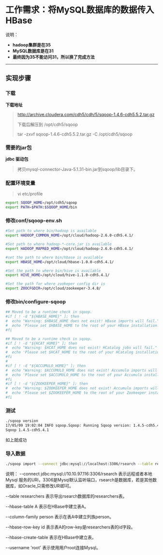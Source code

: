 # 工作需求：将MySQL数据库的数据传入HBase

说明：

- **hadoop集群是在35**
- **MySQL数据库是在31**
- **最终因为35不能访问31，所以换了完成方法**

-------------------
## 实现步骤

### 下载

**下载地址**
> http://archive.cloudera.com/cdh5/cdh/5/sqoop-1.4.6-cdh5.5.2.tar.gz 
>
> 下载后解压到 /opt/cdh5/sqoop
>
> tar -zxvf sqoop-1.4.6-cdh5.5.2.tar.gz -C /opt/cdh5/sqoop

### 需要的jar包

**jdbc 驱动包**　
> 拷贝mysql-connector-Java-5.1.31-bin.jar到sqoop/lib目录下。


### 配置环境变量
> vi etc/profile 

```sh
export SQOOP_HOME=/opt/cdh5/sqoop
export PATH=$PATH:$SQOOP_HOME/bin
```

### 修改conf/sqoop-env.sh
```sh
#Set path to where bin/hadoop is available
export HADOOP_COMMON_HOME=/opt/cloud/hadoop-2.6.0-cdh5.4.1/

#Set path to where hadoop-*-core.jar is available
export HADOOP_MAPRED_HOME=/opt/cloud/hadoop-2.6.0-cdh5.4.1/

#set the path to where bin/hbase is available
export HBASE_HOME=/opt/cloud/hbase-1.0.0-cdh5.4.1/

#Set the path to where bin/hive is available
export HIVE_HOME=/opt/cloud/hive-1.1.0-cdh5.4.1/

#Set the path for where zookeper config dir is
export ZOOCFGDIR=/opt/cloud/zookeeper-3.4.8/

```

### 修改bin/configure-sqoop
```sh
## Moved to be a runtime check in sqoop.
#if [ ! -d "${HBASE_HOME}" ]; then
#  echo "Warning: $HBASE_HOME does not exist! HBase imports will fail."
#  echo 'Please set $HBASE_HOME to the root of your HBase installation.'
#fi

## Moved to be a runtime check in sqoop.
#if [ ! -d "${HCAT_HOME}" ]; then
#  echo "Warning: $HCAT_HOME does not exist! HCatalog jobs will fail."
#  echo 'Please set $HCAT_HOME to the root of your HCatalog installation.'
#fi
#
#if [ ! -d "${ACCUMULO_HOME}" ]; then
#  echo "Warning: $ACCUMULO_HOME does not exist! Accumulo imports will fail."
#  echo 'Please set $ACCUMULO_HOME to the root of your Accumulo installation.'
#fi
#if [ ! -d "${ZOOKEEPER_HOME}" ]; then
#  echo "Warning: $ZOOKEEPER_HOME does not exist! Accumulo imports will fail."
#  echo 'Please set $ZOOKEEPER_HOME to the root of your Zookeeper installation.'
#fi

```

### 测试
```sh
./sqoop version
17/05/09 19:02:04 INFO sqoop.Sqoop: Running Sqoop version: 1.4.5-cdh5.4.1
Sqoop 1.4.5-cdh5.4.1
```
如上就成功

### 导入数据
```sh
./sqoop import --connect jdbc:mysql://localhost:3306/rsearch --table researchers--hbase-table A--column-family person --hbase-row-key id --hbase-create-table --username 'root' -P
```

说明：
--connect jdbc:mysql://10.10.97.116:3306/rsearch 表示远程或者本地 Mysql 服务的URI，3306是Mysql默认监听端口，rsearch是数据库，若是其他数据库，如Oracle,只需修改URI即可。

--table researchers  表示导出rsearch数据库的researchers表。

--hbase-table A  表示在HBase中建立表A。

--column-family person 表示在表A中建立列族person。

--hbase-row-key id  表示表A的row-key是researchers表的id字段。

--hbase-create-table 表示在HBase中建立表。

--username 'root' 表示使用用户root连接Mysql。
